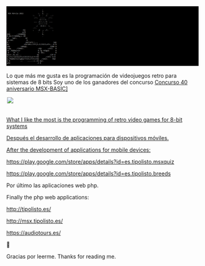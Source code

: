 <img src="title.PNG" />

Lo que más me gusta es la programación de videojuegos retro para sistemas de 8 bits
Soy uno de los ganadores del concurso <a href="ttps://www.msxblog.es/concurso-40-aniversario-msx-basic-leo-must-live/">Concurso 40 aniversario MSX-BASIC]

<div style="width: 500px;margin-left: auto;margin-right: auto;"><img src="taza.png"  height="200px"/></div><br>

What I like the most is the programming of retro video games for 8-bit systems

Después el desarrollo de aplicaciones para dispositivos móviles.

After the development of applications for mobile devices:

https://play.google.com/store/apps/details?id=es.tipolisto.msxquiz

https://play.google.com/store/apps/details?id=es.tipolisto.breeds


Por último las aplicaciones web php.

Finally the php web applications:

http://tipolisto.es/

http://msx.tipolisto.es/

https://audiotours.es/

 👋
 
Gracias por leerme.
Thanks for reading me.
